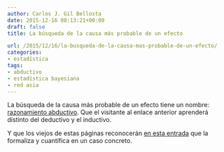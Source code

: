 ```yaml
---
author: Carlos J. Gil Bellosta
date: 2015-12-16 08:13:21+00:00
draft: false
title: La búsqueda de la causa más probable de un efecto

url: /2015/12/16/la-busqueda-de-la-causa-mas-probable-de-un-efecto/
categories:
- estadística
tags:
- abductivo
- estadística bayesiana
- red asia
---
```


La búsqueda de la causa más probable de un efecto tiene un nombre: [razonamiento abductivo](https://en.wikipedia.org/wiki/Abductive_reasoning). Que el visitante al enlace anterior aprenderá distinto del deductivo y el inductivo.

Y que los viejos de estas páginas reconocerán [en esta entrada](http://www.datanalytics.com/2013/11/19/la-red-asia/) que la formaliza y cuantifica en un caso concreto.
